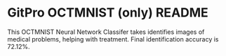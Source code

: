 # GitPro OCTMNIST (only) README
This OCTMNIST Neural Network Classifer takes identifies images of medical problems, helping with treatment.
Final identification accuracy is 72.12%.

